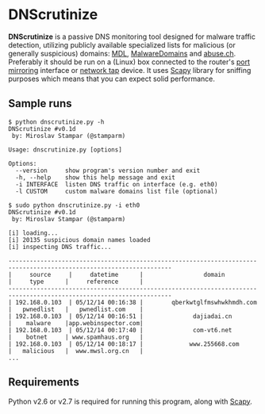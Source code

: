 DNScrutinize
============

**DNScrutinize** is a passive DNS monitoring tool designed for malware traffic detection, utilizing publicly available specialized lists for malicious (or generally suspicious) domains: [MDL](http://www.malwaredomainlist.com/hostslist/hosts.txt), [MalwareDomains](http://malwaredomains.lehigh.edu/files/domains.txt) and [abuse.ch](https://zeustracker.abuse.ch/blocklist.php?download=domainblocklist). Preferably it should be run on a (Linux) box connected to the router's [port mirroring](http://en.wikipedia.org/wiki/Port_mirroring) interface or [network tap](http://en.wikipedia.org/wiki/Network_tap) device. It uses [Scapy](http://www.secdev.org/projects/scapy/) library for sniffing purposes which means that you can expect solid performance.

Sample runs
----

```
$ python dnscrutinize.py -h
DNScrutinize #v0.1d
 by: Miroslav Stampar (@stamparm)

Usage: dnscrutinize.py [options]

Options:
  --version     show program's version number and exit
  -h, --help    show this help message and exit
  -i INTERFACE  listen DNS traffic on interface (e.g. eth0)
  -l CUSTOM     custom malware domains list file (optional)
```

```
$ sudo python dnscrutinize.py -i eth0
DNScrutinize #v0.1d
 by: Miroslav Stampar (@stamparm)

[i] loading...
[i] 20135 suspicious domain names loaded
[i] inspecting DNS traffic...

--------------------------------------------------------------------------------------------------------------------
|     source     |     datetime      |                 domain                 |     type      |     reference      |
--------------------------------------------------------------------------------------------------------------------
| 192.168.0.103  | 05/12/14 00:16:38 |        qberkwtglfmswhwkhmdh.com        |   pwnedlist   |   pwnedlist.com    |
| 192.168.0.103  | 05/12/14 00:16:51 |              dajiadai.cn               |    malware    |app.webinspector.com|
| 192.168.0.103  | 05/12/14 00:17:40 |              com-vt6.net               |    botnet     | www.spamhaus.org   |
| 192.168.0.103  | 05/12/14 00:18:17 |             www.255668.com             |   malicious   |  www.mwsl.org.cn   |
...
```

Requirements
----

Python v2.6 or v2.7 is required for running this program, along with [Scapy](http://www.secdev.org/projects/scapy/).
